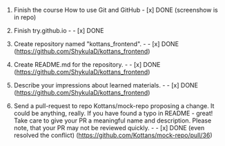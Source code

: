 1. Finish the course How to use Git and GitHub - [x] DONE (screenshow is in repo)

2. Finish try.github.io - - [x] DONE 

3. Create repository named "kottans_frontend". - - [x] DONE  (https://github.com/ShykulaD/kottans_frontend)

4. Create README.md for the repository. - - [x] DONE  (https://github.com/ShykulaD/kottans_frontend)

5. Describe your impressions about learned materials. - - [x] DONE  (https://github.com/ShykulaD/kottans_frontend)

6. Send a pull-request to repo Kottans/mock-repo proposing a change. It could be anything, really. If you have found a typo in README - great! Take care to give your PR a meaningful name and description. Please note, that your PR may not be reviewed quickly. - - [x] DONE  (even resolved the conflict) (https://github.com/Kottans/mock-repo/pull/36)